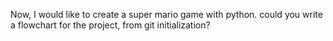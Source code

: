 <!-- ---
!-- title: 2025-01-02 15:36:19
!-- author: Yusuke Watanabe
!-- date: /home/ywatanabe/proj/llemacs/docs/dev/try_to_request_flowchart.md
!-- --- -->

Now, I would like to create a super mario game with python. could you write a flowchart for the project, from git initialization?